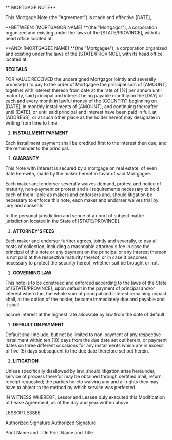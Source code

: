 ** MORTGAGE NOTE**

This Mortgage Note (the "Agreement") is made and effective \[DATE\],

**BETWEEN: \[MORTGAGOR NAME\] **(the \"Mortgagor\"), a corporation
organized and existing under the laws of the \[STATE/PROVINCE\], with
its head office located at:

**AND: \[MORTGAGEE NAME\] **(the \"Mortgagee\"), a corporation organized
and existing under the laws of the \[STATE/PROVINCE\], with its head
office located at:

**RECITALS**

FOR VALUE RECEIVED the undersigned Mortgagor jointly and severally
promise(s) to pay to the order of Mortgagee the principal sum of
\[AMOUNT\] together with interest thereon from date at the rate of \[%\]
per annum until maturity, said principal and interest being payable
monthly on the \[DAY\] of each and every month in lawful money of the
\[COUNTRY\] beginning on \[DATE\], in monthly installments of
\[AMOUNT\], and continuing thereafter until \[DATE\], or until said
principal and interest have been paid in full, at \[ADDRESS\], or at
such other place as the holder hereof may designate in writing from time
to time.

1.  **INSTALLMENT PAYMENT**

Each installment payment shall be credited first to the interest then
due, and the remainder to the principal.

1.  **GUARANTY**

This Note with interest is secured by a mortgage on real estate, of even
date herewith, made by the maker hereof in favor of said Mortgagee.

Each maker and endorser severally waives demand, protest and notice of
maturity, non-payment or protest and all requirements necessary to hold
each of them liable as makers and endorsers and, should litigation be
necessary to enforce this note, each maker and endorser waives trial by
jury and consents

to the personal jurisdiction and venue of a court of subject matter
jurisdiction located in the State of \[STATE/PROVINCE\].

1.  **ATTORNEY'S FEES**

Each maker and endorser further agrees, jointly and severally, to pay
all costs of collection, including a reasonable attorney\'s fee in case
the principal of this note or any payment on the principal or any
interest thereon is not paid at the respective maturity thereof, or in
case it becomes necessary to protect the security hereof, whether suit
be brought or not.

1.  **GOVERNING LAW**

This note is to be construed and enforced according to the laws of the
State of \[STATE/PROVINCE\]; upon default in the payment of principal
and/or interest when due, the whole sum of principal and interest
remaining unpaid shall, at the option of the holder, become immediately
due and payable and it shall

accrue interest at the highest rate allowable by law from the date of
default.

1.  **DEFAULT ON PAYMENT**

Default shall include, but not be limited to non-payment of any
respective installment within ten (10) days from the due date set out
herein, or payment dates on three different occasions for any
installments which are in excess of five (5) days subsequent to the due
date therefore set out herein.

1.  **LITIGATION**

Unless specifically disallowed by law, should litigation arise
hereunder, service of process therefor may be obtained through certified
mail, return receipt requested; the parties hereto waiving any and all
rights they may have to object to the method by which service was
perfected.

IN WITNESS WHEREOF, Lessor and Lessee duly executed this Modification of
Lease Agreement, as of the day and year written above.

LESSOR LESSEE

Authorized Signature Authorized Signature

Print Name and Title Print Name and Title
